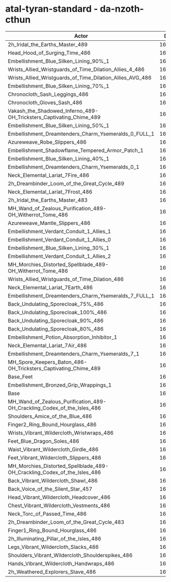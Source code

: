 # atal-tyran-standard - da-nzoth-cthun
| Actor | DPS | Increase |
|---|:---:|:---:|
|2h_Iridal_the_Earths_Master_489|168723|1.51%|
|Head_Hood_of_Surging_Time_486|168578|1.42%|
|Embellishment_Blue_Silken_Lining_90%_1|168291|1.25%|
|Wrists_Allied_Wristguards_of_Time_Dilation_Allies_4_486|168196|1.19%|
|Wrists_Allied_Wristguards_of_Time_Dilation_Allies_AVG_486|167924|1.03%|
|Embellishment_Blue_Silken_Lining_70%_1|167842|0.98%|
|Chronocloth_Sash_Leggings_486|167674|0.88%|
|Chronocloth_Gloves_Sash_486|167514|0.78%|
|Vakash_the_Shadowed_Inferno_489-OH_Tricksters_Captivating_Chime_489|167444|0.74%|
|Embellishment_Blue_Silken_Lining_50%_1|167401|0.72%|
|Embellishment_Dreamtenders_Charm_Ysemeralds_0_FULL_1|167367|0.70%|
|Azureweave_Robe_Slippers_486|167304|0.66%|
|Embellishment_Shadowflame_Tempered_Armor_Patch_1|167304|0.66%|
|Embellishment_Blue_Silken_Lining_40%_1|167215|0.60%|
|Embellishment_Dreamtenders_Charm_Ysemeralds_0_1|167171|0.58%|
|Neck_Elemental_Lariat_7Fire_486|167108|0.54%|
|2h_Dreambinder_Loom_of_the_Great_Cycle_489|167068|0.52%|
|Neck_Elemental_Lariat_7Frost_486|167038|0.50%|
|2h_Iridal_the_Earths_Master_483|167035|0.50%|
|MH_Wand_of_Zealous_Purification_489-OH_Witherrot_Tome_486|166986|0.47%|
|Azureweave_Mantle_Slippers_486|166966|0.45%|
|Embellishment_Verdant_Conduit_1_Allies_1|166954|0.45%|
|Embellishment_Verdant_Conduit_1_Allies_0|166944|0.44%|
|Embellishment_Blue_Silken_Lining_30%_1|166925|0.43%|
|Embellishment_Verdant_Conduit_1_Allies_2|166879|0.40%|
|MH_Morchies_Distorted_Spellblade_489-OH_Witherrot_Tome_486|166843|0.38%|
|Wrists_Allied_Wristguards_of_Time_Dilation_486|166747|0.32%|
|Neck_Elemental_Lariat_7Earth_486|166709|0.30%|
|Embellishment_Dreamtenders_Charm_Ysemeralds_7_FULL_1|166673|0.28%|
|Back_Undulating_Sporecloak_75%_486|166627|0.25%|
|Back_Undulating_Sporecloak_100%_486|166625|0.25%|
|Back_Undulating_Sporecloak_90%_486|166625|0.25%|
|Back_Undulating_Sporecloak_80%_486|166597|0.23%|
|Embellishment_Potion_Absorption_Inhibitor_1|166565|0.21%|
|Neck_Elemental_Lariat_7Air_486|166544|0.20%|
|Embellishment_Dreamtenders_Charm_Ysemeralds_7_1|166499|0.17%|
|MH_Spore_Keepers_Baton_486-OH_Tricksters_Captivating_Chime_489|166313|0.06%|
|Base_Feet|166303|0.06%|
|Embellishment_Bronzed_Grip_Wrappings_1|166222|0.01%|
|Base|166211|0.00%|
|MH_Wand_of_Zealous_Purification_489-OH_Crackling_Codex_of_the_Isles_486|166195|-0.01%|
|Shoulders_Amice_of_the_Blue_486|166168|-0.03%|
|Finger2_Ring_Bound_Hourglass_486|166090|-0.07%|
|Wrists_Vibrant_Wildercloth_Wristwraps_486|166056|-0.09%|
|Feet_Blue_Dragon_Soles_486|166028|-0.11%|
|Waist_Vibrant_Wildercloth_Girdle_486|165967|-0.15%|
|Feet_Vibrant_Wildercloth_Slippers_486|165867|-0.21%|
|MH_Morchies_Distorted_Spellblade_489-OH_Crackling_Codex_of_the_Isles_486|165817|-0.24%|
|Back_Vibrant_Wildercloth_Shawl_486|165812|-0.24%|
|Back_Voice_of_the_Silent_Star_457|165768|-0.27%|
|Head_Vibrant_Wildercloth_Headcover_486|165721|-0.29%|
|Chest_Vibrant_Wildercloth_Vestments_486|165717|-0.30%|
|Neck_Torc_of_Passed_Time_486|165663|-0.33%|
|2h_Dreambinder_Loom_of_the_Great_Cycle_483|165641|-0.34%|
|Finger1_Ring_Bound_Hourglass_486|165535|-0.41%|
|2h_Illuminating_Pillar_of_the_Isles_486|165497|-0.43%|
|Legs_Vibrant_Wildercloth_Slacks_486|165469|-0.45%|
|Shoulders_Vibrant_Wildercloth_Shoulderspikes_486|165438|-0.47%|
|Hands_Vibrant_Wildercloth_Handwraps_486|165298|-0.55%|
|2h_Weathered_Explorers_Stave_486|165221|-0.60%|
